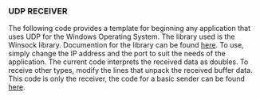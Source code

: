 ### UDP RECEIVER 

The following code provides a template for beginning any application that uses UDP 
for the Windows Operating System. The library used is the Winsock library. Documention
for the library can be found [here](https://docs.microsoft.com/en-us/windows/win32/winsock/about-winsock).
To use, simply change the IP address and the port to suit the needs of the application. 
The current code interprets the received data as doubles. To receive other types, modify 
the lines that unpack the received buffer data. This code is only the receiver, the code 
for a basic sender can be found [here](https://github.com/i6zhang/UDP-Sender).